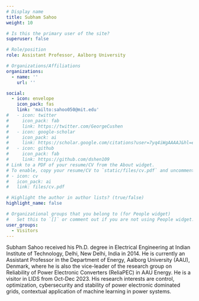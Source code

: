 ```yaml
---
# Display name
title: Subham Sahoo
weight: 10

# Is this the primary user of the site?
superuser: false

# Role/position
role: Assistant Professor, Aalborg University

# Organizations/Affiliations
organizations:
  - name: ''
    url: ''

social:
  - icon: envelope
    icon_pack: fas
    link: 'mailto:sahoo050@mit.edu'
#   - icon: twitter
#     icon_pack: fab
#     link: https://twitter.com/GeorgeCushen
#   - icon: google-scholar
#     icon_pack: ai
#     link: https://scholar.google.com/citations?user=7yq4iWgAAAAJ&hl=en
#   - icon: github
#     icon_pack: fab
#     link: https://github.com/dshen109
# Link to a PDF of your resume/CV from the About widget.
# To enable, copy your resume/CV to `static/files/cv.pdf` and uncomment the lines below.
# - icon: cv
#   icon_pack: ai
#   link: files/cv.pdf

# Highlight the author in author lists? (true/false)
highlight_name: false

# Organizational groups that you belong to (for People widget)
#   Set this to `[]` or comment out if you are not using People widget.
user_groups:
  - Visitors
---
```

Subham Sahoo received his Ph.D. degree in Electrical Engineering at Indian Institute of Technology, Delhi, New Delhi, India in 2014. He is currently an Assistant Professor in the Department of Energy, Aalborg University (AAU), Denmark, where he is also the vice-leader of the research group on Reliability of Power Electronic Converters (ReliaPEC) in AAU Energy. He is a visitor in LIDS from Oct-Dec 2023. His research interests are control, optimization, cybersecurity and stability of power electronic dominated grids, contextual application of machine learning in power systems. 